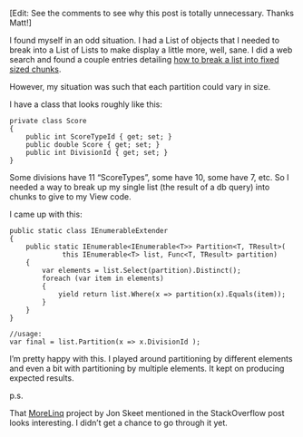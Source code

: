 ﻿[Edit: See the comments to see why this post is totally unnecessary. Thanks Matt!]

I found myself in an odd situation. I had a List of objects that I needed to break into a List of Lists to make display a little more, well, sane. I did a web search and found a couple entries detailing [how to break a list into fixed sized chunks][SO].

However, my situation was such that each partition could vary in size.

I have a class that looks roughly like this:

    private class Score
    {
        public int ScoreTypeId { get; set; }
        public double Score { get; set; }
        public int DivisionId { get; set; }
    }

Some divisions have 11 “ScoreTypes”, some have 10, some have 7, etc. So I needed a way to break up my single list (the result of a db query) into chunks to give to my View code.

I came up with this:

    public static class IEnumerableExtender
    {
        public static IEnumerable<IEnumerable<T>> Partition<T, TResult>(
                 this IEnumerable<T> list, Func<T, TResult> partition)
        {
            var elements = list.Select(partition).Distinct();
            foreach (var item in elements)
            {
                yield return list.Where(x => partition(x).Equals(item));
            }
        }
    }

    //usage:
    var final = list.Partition(x => x.DivisionId );


I’m pretty happy with this. I played around partitioning by different elements and even a bit with partitioning by multiple elements. It kept on producing expected results. 

p.s.

That [MoreLinq] project by Jon Skeet mentioned in the StackOverflow post looks interesting. I didn’t get a chance to go through it yet.

[SO]:http://stackoverflow.com/questions/3773403/linq-partition-list-into-lists-of-8-members
[MoreLinq]:http://code.google.com/p/morelinq/source/browse/#svn/trunk/MoreLinq